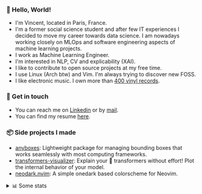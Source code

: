 ### 👋 Hello, World!

- I'm Vincent, located in Paris, France.
- I'm a former social science student and after few IT experiences I decided to move my career towards data science. I am nowadays working closely on MLOps and software engineering aspects of machine learning projects.
- I work as Machine Learning Engineer.
- I'm interested in NLP, CV and explicability (XAI).
- I like to contribute to open source projects at my free time.
- I use Linux (Arch btw) and Vim. I'm always trying to discover new FOSS.
- I like electronic music. I own more than [400 vinyl records](https://www.discogs.com/user/Voigt_Kampff/collection).

### 🔗 Get in touch

- You can reach me on [Linkedin](https://www.linkedin.com/in/vincent-duchauffour-3a9641155/) or by [mail](mailto:vincent.duchauffour@proton.me).
- You can find my resume [here](https://raw.githubusercontent.com/VDuchauffour/resume/main/resume.pdf).

### 📦 Side projects I made

- [anyboxes](https://github.com/VDuchauffour/anyboxes): Lightweight package for managing bounding boxes that works seamlessly with most computing frameworks.
- [transformers-visualizer](https://github.com/VDuchauffour/transformers-visualizer): Explain your 🤗 transformers without effort! Plot the internal behavior of your model. 
- [neodark.nvim](https://github.com/VDuchauffour/neodark.nvim): A simple onedark based colorscheme for Neovim.

<details><summary>📊 Some stats</summary>  
  
<p align="center">
  <img alt="VDuchauffour's github stats" src="https://github-readme-stats.vercel.app/api?username=VDuchauffour&include_all_commits=true&show_icons=true&theme=react"/>
  <br />
  <img alt="VDuchauffour's streak stats" src="https://streak-stats.demolab.com?user=VDuchauffour&theme=react"/>
  <br />
  <img alt="VDuchauffour's language stats" src="https://github-readme-stats.vercel.app/api/top-langs/?username=VDuchauffour&count_private=true&include_all_commits=true&show_icons=true&layout=compact&theme=react"/>
  <!--   <br />
  <img alt="VDuchauffour's Wakatime stats" src="https://github-readme-stats.vercel.app/api/wakatime?username=VDuchauffour&theme=react"/> -->
</p>

#### 🧭 Wakatime stats
<!--START_SECTION:waka-->
![Code Time](http://img.shields.io/badge/Code%20Time-808%20hrs%2039%20mins-blue)

![Lines of code](https://img.shields.io/badge/From%20Hello%20World%20I%27ve%20Written-62.0%20thousand%20lines%20of%20code-blue)

**🐱 My GitHub Data** 

> 📦 43.4 kB Used in GitHub's Storage 
 > 
> 🏆 1,580 Contributions in the Year 2023
 > 
> 🚫 Not Opted to Hire
 > 
> 📜 8 Public Repositories 
 > 
> 🔑 1 Private Repositories 
 > 
**I'm a Night 🦉** 

```text
🌞 Morning                38 commits          █░░░░░░░░░░░░░░░░░░░░░░░░   05.86 % 
🌆 Daytime                236 commits         █████████░░░░░░░░░░░░░░░░   36.42 % 
🌃 Evening                212 commits         ████████░░░░░░░░░░░░░░░░░   32.72 % 
🌙 Night                  162 commits         ██████░░░░░░░░░░░░░░░░░░░   25.00 % 
```
📅 **I'm Most Productive on Wednesday** 

```text
Monday                   140 commits         █████░░░░░░░░░░░░░░░░░░░░   21.60 % 
Tuesday                  64 commits          ██░░░░░░░░░░░░░░░░░░░░░░░   09.88 % 
Wednesday                158 commits         ██████░░░░░░░░░░░░░░░░░░░   24.38 % 
Thursday                 122 commits         █████░░░░░░░░░░░░░░░░░░░░   18.83 % 
Friday                   78 commits          ███░░░░░░░░░░░░░░░░░░░░░░   12.04 % 
Saturday                 20 commits          █░░░░░░░░░░░░░░░░░░░░░░░░   03.09 % 
Sunday                   66 commits          ███░░░░░░░░░░░░░░░░░░░░░░   10.19 % 
```


📊 **This Week I Spent My Time On** 

```text
💬 Programming Languages: 
Text                     3 hrs 40 mins       ████████░░░░░░░░░░░░░░░░░   30.97 % 
XML                      2 hrs 23 mins       █████░░░░░░░░░░░░░░░░░░░░   20.15 % 
YAML                     1 hr 49 mins        ████░░░░░░░░░░░░░░░░░░░░░   15.39 % 
Python                   1 hr 26 mins        ███░░░░░░░░░░░░░░░░░░░░░░   12.12 % 
Diff                     41 mins             █░░░░░░░░░░░░░░░░░░░░░░░░   05.82 % 
```


 Last Updated on 21/08/2023 00:32:45 UTC
<!--END_SECTION:waka-->
</details>
